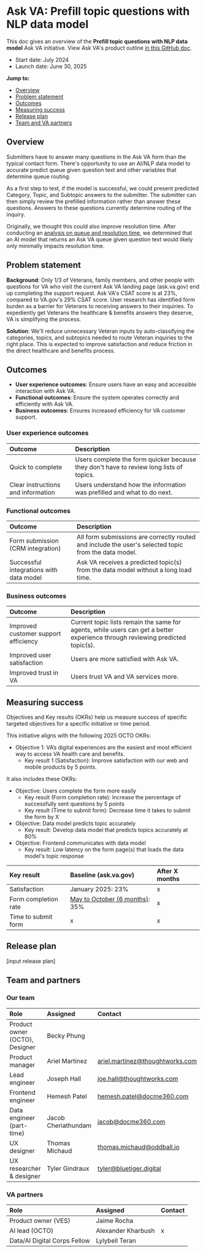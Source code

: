 # Ask VA: Prefill topic questions with NLP data model	
This doc gives an overview of the **Prefill topic questions with NLP data model** Ask VA initiative. View Ask VA's product outline [in this GitHub doc](https://github.com/department-of-veterans-affairs/va.gov-team/blob/master/products/ask-va/product/Product%20outline.md).

- Start date: July 2024
- Launch date: June 30, 2025

**Jump to:**
- [Overview](#overview)
- [Problem statement](#problem-statement)
- [Outcomes](#Outcomes)
- [Measuring success](#measuring-success)
- [Release plan](#release-plan)
- [Team and VA partners](#team-and-va-partners)

## Overview
Submitters have to answer many questions in the Ask VA form than the typical contact form. There's opportunity to use an AI/NLP data model to accurate predict queue given question text and other variables that determine queue routing.

As a first step to test, if the model is successful, we could present predicted Category, Topic, and Subtopic answers to the submitter. The submitter can then simply review the prefilled information rather than answer these questions. Answers to these questions currently determine routing of the inquiry.

Originally, we thought this could also improve resolution time. After conducting an [analysis on queue and resolution time](https://github.com/department-of-veterans-affairs/va.gov-team/blob/master/products/ask-va/product/Queue%20analysis.md), we determined that an AI model that returns an Ask VA queue given question text would likely only minimally impacts resolution time.

## Problem statement
**Background**: Only 1/3 of Veterans, family members, and other people with questions for VA who visit the current Ask VA landing page (ask.va.gov) end up completing the support request. Ask VA's CSAT score is at 23%, compared to VA.gov's 29% CSAT score. User research has identified form burden as a barrier for Veterans to receiving answers to their inquiries. To expediently get Veterans the healthcare & benefits answers they deserve, VA is simplifying the process. 

**Solution**: We'll reduce unnecessary Veteran inputs by auto-classifying the categories, topics, and subtopics needed to route Veteran inquiries to the right place. This is expected to improve satisfaction and reduce friction in the direct healthcare and benefits process.

## Outcomes
- **User experience outcomes**: Ensure users have an easy and accessible interaction with Ask VA.
- **Functional outcomes**: Ensure the system operates correctly and efficiently with Ask VA.
- **Business outcomes**: Ensures increased efficiency for VA customer support. 

### User experience outcomes
|Outcome|Description|
|:---|:---|
|Quick to complete|Users complete the form quicker because they don't have to review long lists of topics.|
|Clear instructions and information|Users understand how the information was prefilled and what to do next.|

### Functional outcomes
|Outcome|Description|
|:---|:---|
|Form submission (CRM integration)|All form submissions are correctly routed and include the user's selected topic from the data model.|
|Successful integrations with data model|Ask VA receives a predicted topic(s) from the data model without a long load time.|

### Business outcomes
|Outcome|Description|
|:---|:---|
|Improved customer support efficiency|Current topic lists remain the same for agents, while users can get a better experience through reviewing predicted topic(s).|
|Improved user satisfaction|Users are more satisfied with Ask VA.|
|Improved trust in VA|Users trust VA and VA services more.|

## Measuring success
Objectives and Key results (OKRs) help us measure success of specific targeted objectives for a specific initiative or time period. 

This initiative aligns with the following 2025 OCTO OKRs: 
- Objective 1: VA’s digital experiences are the easiest and most efficient way to access VA health care and benefits.
   - Key result 1 (Satisfaction): Improve satisfaction with our web and mobile products by 5 points.

It also includes these OKRs: 
- Objective: Users complete the form more easily
   - Key result (Form completion rate): Increase the percentage of successfully sent questions by 5 points
   - Key result (Time to submit form): Decrease time it takes to submit the form by X
- Objective: Data model predicts topic accurately
   - Key result: Develop data model that predicts topics accurately at 80%
- Objective: Frontend communicates with data model
   - Key result: Low latency on the form page(s) that loads the data model's topic response
	
|Key result|Baseline (ask.va.gov)|After X months|
|:---|:---|:---|
|Satisfaction|January 2025: 23%|x|
|Form completion rate|[May to October (6 months)](https://dvagov.sharepoint.com/:x:/s/AskVA/EZEzfaI8u3lJvPx3il1VOFIBEHvGZXQmDr7aZrCwQMeZyg?e=absywx): 35%|x|
|Time to submit form|x|x|

## Release plan
[input release plan]

## Team and partners
### Our team
|Role|Assigned|Contact|
|:---|:---|:---|
|Product owner (OCTO), Designer|Becky Phung||
|Product manager|Ariel Martinez|ariel.martinez@thoughtworks.com|
|Lead engineer|Joseph Hall|joe.hall@thoughtworks.com|
|Frontend engineer|Hemesh Patel|hemesh.patel@docme360.com|
|Data engineer (part-time)|Jacob Cheriathundam|jacob@docme360.com|
|UX designer|Thomas Michaud|thomas.michaud@oddball.io|
|UX researcher & designer|Tyler Gindraux|tyler@bluetiger.digital|

### VA partners
|Role|Assigned|Contact|
|:---|:---|:---|
|Product owner (VES)|Jaime Rocha||
|AI lead (OCTO)|Alexander Kharbush|x|
|Data/AI Digital Corps Fellow|Lylybell Teran||
